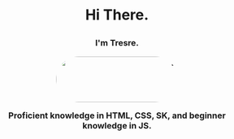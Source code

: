<h1 style="text-align: center;">Hi There.</p>
<h3 style="text-align: center;">I'm Tresre.</p>

<p style="text-align: center; margin: auto; overflow: hidden; width: 240px; height: 90px; border-radius: 500px;"><img width="500px" height="90px" scrolling="no" src="https://lanyard.cnrad.dev/api/225399479790993408?borderRadius=0px&idleMessage=Developing%20Something...&hideStatus=true" title="Discord" frameborder="0"></img></p>

<p style="text-align: center;">Proficient knowledge in HTML, CSS, SK, and beginner knowledge in JS.</p>
